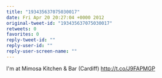 ```yaml
---
title: "193435637075030017"
date: Fri Apr 20 20:27:04 +0000 2012
original-tweet-id: "193435637075030017"
retweets: 0
favorites: 0
reply-tweet-id: ""
reply-user-id: ""
reply-user-screen-name: ""
---
```

I'm at Mimosa Kitchen & Bar (Cardiff) http://t.co/J9FAPMGP
